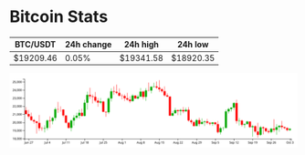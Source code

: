 # Bitcoin Stats

BTC/USDT|24h change|24h high|24h low|
|---|---|---|---|
|$19209.46|0.05%|$19341.58|$18920.35|

<img src="./chart.svg">
